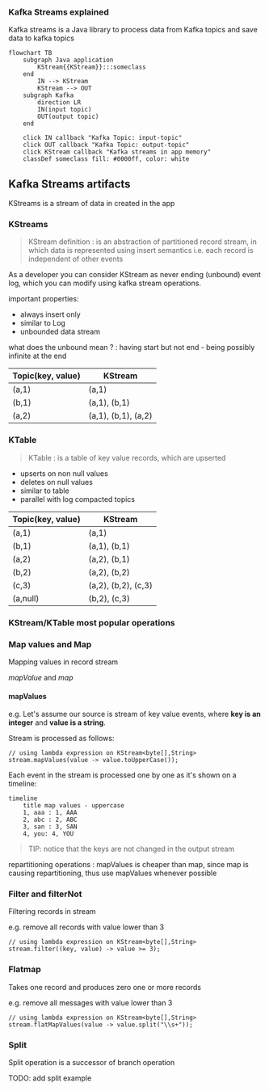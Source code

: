 ### Kafka Streams explained

Kafka streams is a Java library to process data from Kafka topics and save data to kafka topics

```mermaid
flowchart TB
    subgraph Java application
        KStream{{KStream}}:::someclass
    end
        IN --> KStream
        KStream --> OUT
    subgraph Kafka
        direction LR
        IN(input topic) 
        OUT(output topic)
    end
        
    click IN callback "Kafka Topic: input-topic"
    click OUT callback "Kafka Topic: output-topic"
    click KStream callback "Kafka streams in app memory"
    classDef someclass fill: #0000ff, color: white
```

## Kafka Streams artifacts

KStreams is a stream of data in created in the app

### KStreams

> KStream definition
: is an abstraction of partitioned record stream, in which data is represented using insert semantics 
> i.e. each record is independent of other events 

As a developer you can consider KStream as never ending (unbound) event log, 
which you can modify using kafka stream operations.

important properties:
- always insert only
- similar to Log
- unbounded data stream

what does the unbound mean ?
: having start but not end - being possibly infinite at the end


| Topic(key, value) | KStream             |
|-------------------|---------------------|
| (a,1)             | (a,1)               |
| (b,1)             | (a,1), (b,1)        | 
| (a,2)             | (a,1), (b,1), (a,2) |


### KTable


> KTable
: is a table of key value records, which are upserted 

- upserts on non null values
- deletes on null values
- similar to table
- parallel with log compacted topics


| Topic(key, value) | KStream             |
|-------------------|---------------------|
| (a,1)             | (a,1)               |
| (b,1)             | (a,1), (b,1)        | 
| (a,2)             | (a,2), (b,1)        |
| (b,2)             | (a,2), (b,2)        |
| (c,3)             | (a,2), (b,2), (c,3) |
| (a,null)          | (b,2), (c,3)        |


### KStream/KTable most popular operations

### Map values and Map

Mapping values in record stream

*mapValue* and *map*


#### mapValues

e.g.
Let's assume our source is stream of key value events, where **key is an integer** and **value is a string**.

Stream is processed as follows:
```jshelllanguage
// using lambda expression on KStream<byte[],String>
stream.mapValues(value -> value.toUpperCase());
```
Each event in the stream is processed one by one as it's shown on a timeline:
 
```mermaid
timeline
    title map values - uppercase
    1, aaa : 1, AAA
    2, abc : 2, ABC     
    3, san : 3, SAN
    4, you: 4, YOU
```
> TIP: notice that the keys are not changed in the output stream

repartitioning operations
: mapValues is cheaper than map, since map is causing repartitioning,
thus use mapValues whenever possible


### Filter and filterNot

Filtering records in stream

e.g. remove all records with value lower than 3

```jshelllanguage
// using lambda expression on KStream<byte[],String>
stream.filter((key, value) -> value >= 3);
```

### Flatmap

Takes one record and produces zero one or more records

e.g. remove all messages with value lower than 3

```jshelllanguage
// using lambda expression on KStream<byte[],String>
stream.flatMapValues(value -> value.split("\\s+"));
```

### Split

Split operation is a successor of branch operation

TODO: add split example
